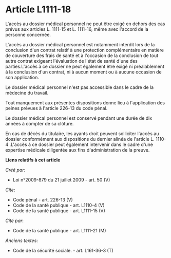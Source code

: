 # Article L1111-18

L'accès au dossier médical personnel ne peut être exigé en dehors des cas prévus aux articles L. 1111-15 et L. 1111-16, même
avec l'accord de la personne concernée.

L'accès au dossier médical personnel est notamment interdit lors de la conclusion d'un contrat relatif à une protection
complémentaire en matière de couverture des frais de santé et à l'occasion de la conclusion de tout autre contrat exigeant
l'évaluation de l'état de santé d'une des parties.L'accès à ce dossier ne peut également être exigé ni préalablement à la
conclusion d'un contrat, ni à aucun moment ou à aucune occasion de son application. 

Le dossier médical personnel n'est pas accessible dans le cadre de la médecine du travail. 

Tout manquement aux présentes dispositions donne lieu à l'application des peines prévues à l'article 226-13 du code pénal. 

Le dossier médical personnel est conservé pendant une durée de dix années à compter de sa clôture. 

En cas de décès du titulaire, les ayants droit peuvent solliciter l'accès au dossier conformément aux dispositions du dernier
alinéa de l'article L. 1110-4 .L'accès à ce dossier peut également intervenir dans le cadre d'une expertise médicale
diligentée aux fins d'administration de la preuve.

**Liens relatifs à cet article**

_Créé par_:

  - Loi n°2009-879 du 21 juillet 2009 - art. 50 (V)

_Cite_:

  - Code pénal - art. 226-13 (V)
  - Code de la santé publique - art. L1110-4 (V)
  - Code de la santé publique - art. L1111-15 (V)

_Cité par_:

  - Code de la santé publique - art. L1111-21 (M)

_Anciens textes_:

  - Code de la sécurité sociale. - art. L161-36-3 (T)
